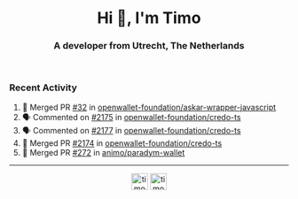 <h1 align="center">Hi 👋, I'm Timo</h1>
<h3 align="center">A developer from Utrecht, The Netherlands</h3>
<br/>
<!-- https://github.com/rahuldkjain/github-profile-readme-generator --!>

<!--  <p align="left"><img src="https://github-readme-stats.vercel.app/api?username=timoglastra&show_icons=true&count_private=true&" alt="timoglastra" /></p> --!>

<!--
Github language stats
<p align="left"><img src="https://github-readme-stats.vercel.app/api/top-langs/?username=timoglastra&layout=compact" alt="timoglastra" /><p>
-->

<!-- Codestats language stats -->
<!-- <p align="left"><img src="https://codestats-readme.vercel.app/api/top-langs/?username=timoglastra&layout=compact&language_count=12" alt="timoglastra" /><p>    --!>
  
<h3>Recent Activity</h3>

<!--START_SECTION:activity-->
1. 🎉 Merged PR [#32](https://github.com/openwallet-foundation/askar-wrapper-javascript/pull/32) in [openwallet-foundation/askar-wrapper-javascript](https://github.com/openwallet-foundation/askar-wrapper-javascript)
2. 🗣 Commented on [#2175](https://github.com/openwallet-foundation/credo-ts/pull/2175#issuecomment-2633652122) in [openwallet-foundation/credo-ts](https://github.com/openwallet-foundation/credo-ts)
3. 🗣 Commented on [#2177](https://github.com/openwallet-foundation/credo-ts/issues/2177#issuecomment-2633646123) in [openwallet-foundation/credo-ts](https://github.com/openwallet-foundation/credo-ts)
4. 🎉 Merged PR [#2174](https://github.com/openwallet-foundation/credo-ts/pull/2174) in [openwallet-foundation/credo-ts](https://github.com/openwallet-foundation/credo-ts)
5. 🎉 Merged PR [#272](https://github.com/animo/paradym-wallet/pull/272) in [animo/paradym-wallet](https://github.com/animo/paradym-wallet)
<!--END_SECTION:activity-->

---

<p align="center">
<a href="https://twitter.com/timoglastra" target="blank"><img align="center" src="https://cdn.jsdelivr.net/npm/simple-icons@3.0.1/icons/twitter.svg" alt="timoglastra" height="30" width="30" /></a>
<a href="https://linkedin.com/in/timoglastra" target="blank"><img align="center" src="https://cdn.jsdelivr.net/npm/simple-icons@3.0.1/icons/linkedin.svg" alt="timoglastra" height="30" width="30" /></a>
</p>



